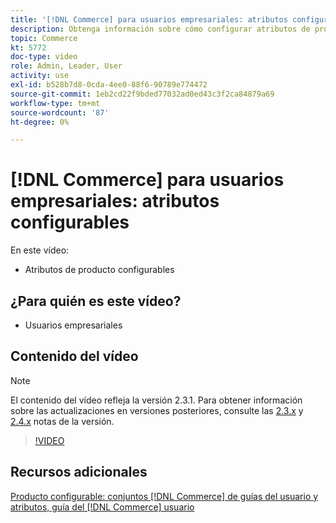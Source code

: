 ```yaml
---
title: '[!DNL Commerce] para usuarios empresariales: atributos configurables'
description: Obtenga información sobre cómo configurar atributos de producto configurables.
topic: Commerce
kt: 5772
doc-type: video
role: Admin, Leader, User
activity: use
exl-id: b528b7d8-0cda-4ee0-88f6-90789e774472
source-git-commit: 1eb2cd22f9bded77032ad0ed43c3f2ca84879a69
workflow-type: tm+mt
source-wordcount: '87'
ht-degree: 0%

---
```


# [!DNL Commerce] para usuarios empresariales: atributos configurables

En este vídeo:

- Atributos de producto configurables

## ¿Para quién es este vídeo?

- Usuarios empresariales

## Contenido del vídeo

>[!NOTE]
>
>El contenido del vídeo refleja la versión 2.3.1. Para obtener información sobre las actualizaciones en versiones posteriores, consulte las [ 2.3.x](https://devdocs.magento.com/guides/v2.3/release-notes/bk-release-notes.html) y [2.4.x](https://devdocs.magento.com/guides/v2.4/release-notes/bk-release-notes.html) notas de la versión.

>[!VIDEO](https://video.tv.adobe.com/v/35957?quality=12&learn=on)

## Recursos adicionales

[Producto configurable: conjuntos  [!DNL Commerce] de guías del usuario ](https://docs.magento.com/user-guide/catalog/product-create-configurable.html)
[y atributos, guía del  [!DNL Commerce] usuario](https://docs.magento.com/user-guide/stores/attribute-sets.html)
